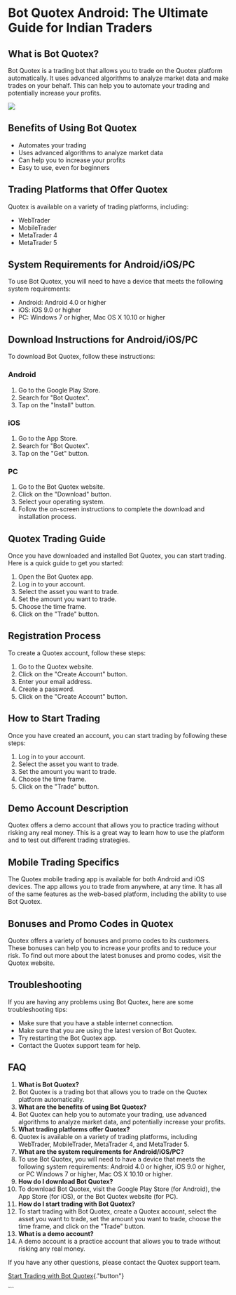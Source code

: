 # Bot Quotex Android: The Ultimate Guide for Indian Traders

## What is Bot Quotex?

Bot Quotex is a trading bot that allows you to trade on the Quotex
platform automatically. It uses advanced algorithms to analyze market
data and make trades on your behalf. This can help you to automate your
trading and potentially increase your profits.

[![](https://static.quotex.io/files/4_en/300_250.jpg)](https://traff.sbs/brokerqxlid)

## Benefits of Using Bot Quotex

-   Automates your trading
-   Uses advanced algorithms to analyze market data
-   Can help you to increase your profits
-   Easy to use, even for beginners

## Trading Platforms that Offer Quotex

Quotex is available on a variety of trading platforms, including:

-   WebTrader
-   MobileTrader
-   MetaTrader 4
-   MetaTrader 5

## System Requirements for Android/iOS/PC

To use Bot Quotex, you will need to have a device that meets the
following system requirements:

-   Android: Android 4.0 or higher
-   iOS: iOS 9.0 or higher
-   PC: Windows 7 or higher, Mac OS X 10.10 or higher

## Download Instructions for Android/iOS/PC

To download Bot Quotex, follow these instructions:

### Android

1.  Go to the Google Play Store.
2.  Search for "Bot Quotex".
3.  Tap on the "Install" button.

### iOS

1.  Go to the App Store.
2.  Search for "Bot Quotex".
3.  Tap on the "Get" button.

### PC

1.  Go to the Bot Quotex website.
2.  Click on the "Download" button.
3.  Select your operating system.
4.  Follow the on-screen instructions to complete the download and
    installation process.

## Quotex Trading Guide

Once you have downloaded and installed Bot Quotex, you can start
trading. Here is a quick guide to get you started:

1.  Open the Bot Quotex app.
2.  Log in to your account.
3.  Select the asset you want to trade.
4.  Set the amount you want to trade.
5.  Choose the time frame.
6.  Click on the "Trade" button.

## Registration Process

To create a Quotex account, follow these steps:

1.  Go to the Quotex website.
2.  Click on the "Create Account" button.
3.  Enter your email address.
4.  Create a password.
5.  Click on the "Create Account" button.

## How to Start Trading

Once you have created an account, you can start trading by following
these steps:

1.  Log in to your account.
2.  Select the asset you want to trade.
3.  Set the amount you want to trade.
4.  Choose the time frame.
5.  Click on the "Trade" button.

## Demo Account Description

Quotex offers a demo account that allows you to practice trading without
risking any real money. This is a great way to learn how to use the
platform and to test out different trading strategies.

## Mobile Trading Specifics

The Quotex mobile trading app is available for both Android and iOS
devices. The app allows you to trade from anywhere, at any time. It has
all of the same features as the web-based platform, including the
ability to use Bot Quotex.

## Bonuses and Promo Codes in Quotex

Quotex offers a variety of bonuses and promo codes to its customers.
These bonuses can help you to increase your profits and to reduce your
risk. To find out more about the latest bonuses and promo codes, visit
the Quotex website.

## Troubleshooting

If you are having any problems using Bot Quotex, here are some
troubleshooting tips:

-   Make sure that you have a stable internet connection.
-   Make sure that you are using the latest version of Bot Quotex.
-   Try restarting the Bot Quotex app.
-   Contact the Quotex support team for help.

## FAQ

1.  **What is Bot Quotex?**
2.  Bot Quotex is a trading bot that allows you to trade on the Quotex
    platform automatically.
3.  **What are the benefits of using Bot Quotex?**
4.  Bot Quotex can help you to automate your trading, use advanced
    algorithms to analyze market data, and potentially increase your
    profits.
5.  **What trading platforms offer Quotex?**
6.  Quotex is available on a variety of trading platforms, including
    WebTrader, MobileTrader, MetaTrader 4, and MetaTrader 5.
7.  **What are the system requirements for Android/iOS/PC?**
8.  To use Bot Quotex, you will need to have a device that meets the
    following system requirements: Android 4.0 or higher, iOS 9.0 or
    higher, or PC Windows 7 or higher, Mac OS X 10.10 or higher.
9.  **How do I download Bot Quotex?**
10. To download Bot Quotex, visit the Google Play Store (for Android),
    the App Store (for iOS), or the Bot Quotex website (for PC).
11. **How do I start trading with Bot Quotex?**
12. To start trading with Bot Quotex, create a Quotex account, select
    the asset you want to trade, set the amount you want to trade,
    choose the time frame, and click on the "Trade" button.
13. **What is a demo account?**
14. A demo account is a practice account that allows you to trade
    without risking any real money.

If you have any other questions, please contact the Quotex support team.

[Start Trading with Bot
Quotex](\%22https://traff.sbs/brokerqxlid\%22){."button"}

\`\`\`

